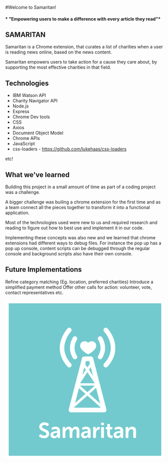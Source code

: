 #Welcome to Samaritan!
#### * "Empowering users to make a difference with every article they read"*

##  SAMARITAN
Samaritan is a Chrome extension, that curates a list of charities when a user is reading news online, based on the news content. 

Samaritan empowers users to take action for a cause they care about, by supporting the most effective charities in that field.


## Technologies
* IBM Watson API
* Charity Navigator API
* Node.js
* Express
* Chrome Dev tools
* CSS
* Axios
* Document Object Model
* Chrome APIs
* JavaScript 
* css-loaders - https://github.com/lukehaas/css-loaders

etc!


##  What we've learned

Building this project in a small amount of time as part of a coding project was a challenge. 

A bigger challenge was builing a chrome extension for the first time and as a team connect all the pieces together to transform it into a functional application. 

Most of the technologies used were new to us and required research and reading to figure out how to best use and implement it in our code. 

Implementing these concepts was also new and we learned that chrome extensions had different ways to debug files. For instance the pop up has a pop up console, content scripts can be debugged through the regular console and background scripts also have their own console.

## Future Implementations

Refine category matching (Eg. location, preferred charities)
Introduce a simplified payment method 
Offer other calls for action: volunteer, vote, contact representatives etc.

![Screenshot](Samaritan_shirt.png) 

